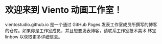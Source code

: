 # 欢迎来到 Viento 动画工作室！

vientostudio.github.io 是一个通过 GitHub Pages 发表工作室成员所撰写的博客的仓库。如果你是工作室成员，并且想要发表博客，请联系工作室技术美术 林宝linbow 以获取更多详细信息。

